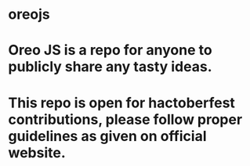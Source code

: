 # oreojs
# Oreo JS is a repo for anyone to publicly share any tasty ideas.
# This repo is open for hactoberfest contributions, please follow proper guidelines as given on official website.
